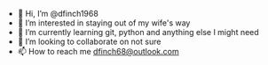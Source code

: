 - 👋 Hi, I’m @dfinch1968
- 👀 I’m interested in staying out of my wife's way
- 🌱 I’m currently learning git, python and anything else I might need
- 💞️ I’m looking to collaborate on not sure
- 📫 How to reach me dfinch68@outlook.com

<!---
new to git and looking to learn and explore feature set
--->
